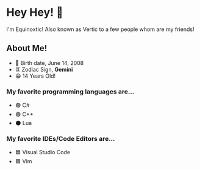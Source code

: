 # Hey Hey! 👋

I'm Equinoxtic! Also known as Vertic to a few people whom are my friends!

## About Me!

* 🍰 Birth date, June 14, 2008
* ♊ Zodiac Sign, **Gemini**
* 😁 14 Years Old!

### My favorite programming languages are...

* 🟢 C# 
* 🟣 C++
* 🌑 Lua

### My favorite IDEs/Code Editors are...

* 🟦 Visual Studio Code
* 🟩 Vim

<!--
**Equinoxtic/Equinoxtic** is a ✨ _special_ ✨ repository because its `README.md` (this file) appears on your GitHub profile.
-->
